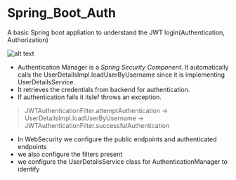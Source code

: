 # Spring_Boot_Auth
A basic Spring boot appliation to understand the JWT login(Authentication, Authorization)

![alt text](https://www.javainuse.com/62-11-min.JPG)

* Authentication Manager is a *Spring Security Component*. It automatically calls the UserDetailsImpl.loadUserByUsername since it is implementing UserDetailsService. 
* It retrieves the credentials from backend for authentication.
* If authentication fails it itslef throws an exception. 

> JWTAuthenticationFilter.attemptAuthentication ->  UserDetailsImpl.loadUserByUsername ->  JWTAuthenticationFilter.successfulAuthentication

* In WebSecurity we configure the public endpoints and authenticated endpoints
* we also configure the filters present
* we configure the UserDetailsService class for AuthenticationManager to identify
